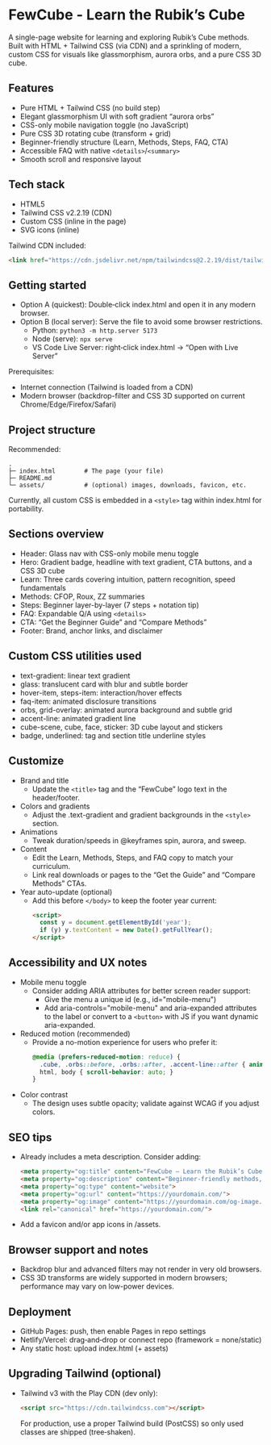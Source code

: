 # FewCube - Learn the Rubik’s Cube

A single-page website for learning and exploring Rubik’s Cube methods. Built with HTML + Tailwind CSS (via CDN) and a sprinkling of modern, custom CSS for visuals like glassmorphism, aurora orbs, and a pure CSS 3D cube.

## Features

- Pure HTML + Tailwind CSS (no build step)
- Elegant glassmorphism UI with soft gradient “aurora orbs”
- CSS-only mobile navigation toggle (no JavaScript)
- Pure CSS 3D rotating cube (transform + grid)
- Beginner-friendly structure (Learn, Methods, Steps, FAQ, CTA)
- Accessible FAQ with native `<details>`/`<summary>`
- Smooth scroll and responsive layout

## Tech stack

- HTML5
- Tailwind CSS v2.2.19 (CDN)
- Custom CSS (inline in the page)
- SVG icons (inline)

Tailwind CDN included:
```html
<link href="https://cdn.jsdelivr.net/npm/tailwindcss@2.2.19/dist/tailwind.min.css" rel="stylesheet">
```

## Getting started

- Option A (quickest): Double‑click index.html and open it in any modern browser.
- Option B (local server): Serve the file to avoid some browser restrictions.
  - Python: `python3 -m http.server 5173`
  - Node (serve): `npx serve`
  - VS Code Live Server: right‑click index.html → “Open with Live Server”

Prerequisites:
- Internet connection (Tailwind is loaded from a CDN)
- Modern browser (backdrop-filter and CSS 3D supported on current Chrome/Edge/Firefox/Safari)

## Project structure

Recommended:
```
.
├─ index.html        # The page (your file)
├─ README.md
└─ assets/           # (optional) images, downloads, favicon, etc.
```

Currently, all custom CSS is embedded in a `<style>` tag within index.html for portability.

## Sections overview

- Header: Glass nav with CSS-only mobile menu toggle
- Hero: Gradient badge, headline with text gradient, CTA buttons, and a CSS 3D cube
- Learn: Three cards covering intuition, pattern recognition, speed fundamentals
- Methods: CFOP, Roux, ZZ summaries
- Steps: Beginner layer-by-layer (7 steps + notation tip)
- FAQ: Expandable Q/A using `<details>`
- CTA: “Get the Beginner Guide” and “Compare Methods”
- Footer: Brand, anchor links, and disclaimer

## Custom CSS utilities used

- text-gradient: linear text gradient
- glass: translucent card with blur and subtle border
- hover-item, steps-item: interaction/hover effects
- faq-item: animated disclosure transitions
- orbs, grid-overlay: animated aurora background and subtle grid
- accent-line: animated gradient line
- cube-scene, cube, face, sticker: 3D cube layout and stickers
- badge, underlined: tag and section title underline styles

## Customize

- Brand and title
  - Update the `<title>` tag and the “FewCube” logo text in the header/footer.
- Colors and gradients
  - Adjust the .text-gradient and gradient backgrounds in the `<style>` section.
- Animations
  - Tweak duration/speeds in @keyframes spin, aurora, and sweep.
- Content
  - Edit the Learn, Methods, Steps, and FAQ copy to match your curriculum.
  - Link real downloads or pages to the “Get the Guide” and “Compare Methods” CTAs.
- Year auto-update (optional)
  - Add this before `</body>` to keep the footer year current:
    ```html
    <script>
      const y = document.getElementById('year');
      if (y) y.textContent = new Date().getFullYear();
    </script>
    ```

## Accessibility and UX notes

- Mobile menu toggle
  - Consider adding ARIA attributes for better screen reader support:
    - Give the menu a unique id (e.g., id="mobile-menu")
    - Add aria-controls="mobile-menu" and aria-expanded attributes to the label or convert to a `<button>` with JS if you want dynamic aria-expanded.
- Reduced motion (recommended)
  - Provide a no-motion experience for users who prefer it:
    ```css
    @media (prefers-reduced-motion: reduce) {
      .cube, .orbs::before, .orbs::after, .accent-line::after { animation: none !important; }
      html, body { scroll-behavior: auto; }
    }
    ```
- Color contrast
  - The design uses subtle opacity; validate against WCAG if you adjust colors.

## SEO tips

- Already includes a meta description. Consider adding:
  ```html
  <meta property="og:title" content="FewCube — Learn the Rubik’s Cube">
  <meta property="og:description" content="Beginner-friendly methods, speedcubing insights, and beautiful visuals.">
  <meta property="og:type" content="website">
  <meta property="og:url" content="https://yourdomain.com/">
  <meta property="og:image" content="https://yourdomain.com/og-image.jpg">
  <link rel="canonical" href="https://yourdomain.com/">
  ```
- Add a favicon and/or app icons in /assets.

## Browser support and notes

- Backdrop blur and advanced filters may not render in very old browsers.
- CSS 3D transforms are widely supported in modern browsers; performance may vary on low-power devices.

## Deployment

- GitHub Pages: push, then enable Pages in repo settings
- Netlify/Vercel: drag‑and‑drop or connect repo (framework = none/static)
- Any static host: upload index.html (+ assets)

## Upgrading Tailwind (optional)

- Tailwind v3 with the Play CDN (dev only):
  ```html
  <script src="https://cdn.tailwindcss.com"></script>
  ```
  For production, use a proper Tailwind build (PostCSS) so only used classes are shipped (tree‑shaken).

